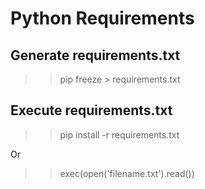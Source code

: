 # Python Requirements

## Generate requirements.txt
>> pip freeze > requirements.txt

## Execute requirements.txt
>> pip install -r requirements.txt

Or 

>> exec(open('filename.txt').read())
